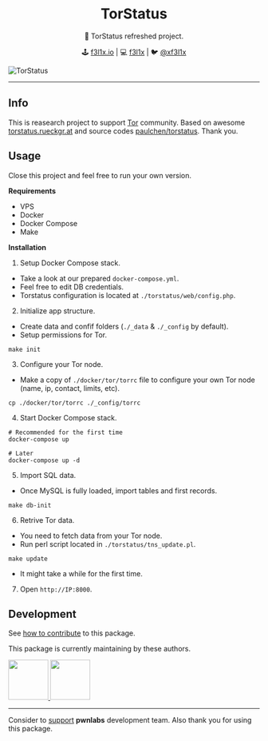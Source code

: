 <h1 align=center>TorStatus</h1>

<p align=center>
   🧅 TorStatus refreshed project.
</p>

<p align=center>
🕹 <a href="https://f3l1x.io">f3l1x.io</a> | 💻 <a href="https://github.com/f3l1x">f3l1x</a> | 🐦 <a href="https://twitter.com/xf3l1x">@xf3l1x</a>
</p>

![](https://github.com/pwnlabs/torstatus/blob/master/.docs/torstatus.png "TorStatus")

-----

## Info

This is reasearch project to support [Tor](https://www.torproject.org/) community.
Based on awesome [torstatus.rueckgr.at](https://torstatus.rueckgr.at/) and source codes [paulchen/torstatus](https://github.com/paulchen/torstatus). Thank you.

## Usage

Close this project and feel free to run your own version.

**Requirements**

- VPS
- Docker
- Docker Compose
- Make

**Installation**

1. Setup Docker Compose stack.

  - Take a look at our prepared `docker-compose.yml`.
  - Feel free to edit DB credentials.
  - Torstatus configuration is located at `./torstatus/web/config.php`.

2. Initialize app structure.

  - Create data and confif folders (`./_data` & `./_config` by default).
  - Setup permissions for Tor.

  ```
  make init
  ```

3. Configure your Tor node.

  - Make a copy of `./docker/tor/torrc` file to configure your own Tor node (name, ip, contact, limits, etc).

  ```
  cp ./docker/tor/torrc ./_config/torrc
  ```

4. Start Docker Compose stack.

  ```
  # Recommended for the first time
  docker-compose up

  # Later
  docker-compose up -d
  ```

5. Import SQL data.

  - Once MySQL is fully loaded, import tables and first records.

  ```
  make db-init
  ```

6. Retrive Tor data.

  - You need to fetch data from your Tor node.
  - Run perl script located in `./torstatus/tns_update.pl`.

  ```
  make update
  ```

  - It might take a while for the first time.

7. Open `http://IP:8000`.

## Development

See [how to contribute](https://contributte.org/contributing.html) to this package.

This package is currently maintaining by these authors.

<a href="https://github.com/f3l1x">
    <img width="80" height="80" src="https://avatars2.githubusercontent.com/u/538058?v=3&s=80">
</a>
<a href="https://github.com/stuchl4n3k">
    <img width="80" height="80" src="https://avatars2.githubusercontent.com/u/1194552?v=3&s=80">
</a>

-----

Consider to [support](https://contributte.org/partners.html) **pwnlabs** development team.
Also thank you for using this package.
